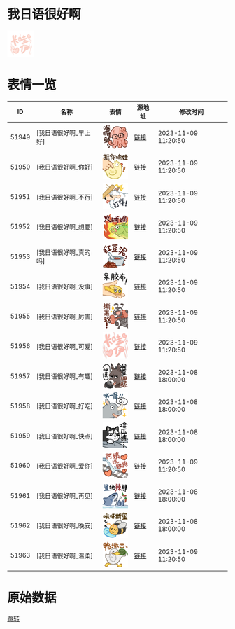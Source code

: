 # 我日语很好啊

<img src="./cover.png" height="60" alt="cover" />

# 表情一览

|ID|名称|表情|源地址|修改时间|
|----|----|----|----|----|
|51949|[我日语很好啊_早上好]|<img src="./pic/051949_%5B我日语很好啊_早上好%5D.png" height="60" alt="早上好"/>|[链接](https://i0.hdslb.com/bfs/garb/7dd183b16dee843fb7ef444875413957230450d4.png)|2023-11-09 11:20:50|
|51950|[我日语很好啊_你好]|<img src="./pic/051950_%5B我日语很好啊_你好%5D.png" height="60" alt="你好"/>|[链接](https://i0.hdslb.com/bfs/garb/c52628cf0a35921176a90d9fcf9ca7abedc135ed.png)|2023-11-09 11:20:50|
|51951|[我日语很好啊_不行]|<img src="./pic/051951_%5B我日语很好啊_不行%5D.png" height="60" alt="不行"/>|[链接](https://i0.hdslb.com/bfs/garb/fde0993603b9cc768485afd1697c2b5c7edb1739.png)|2023-11-09 11:20:50|
|51952|[我日语很好啊_想要]|<img src="./pic/051952_%5B我日语很好啊_想要%5D.png" height="60" alt="想要"/>|[链接](https://i0.hdslb.com/bfs/garb/25e33feae01e3b9cd08eb93bcdfe3506d250fe71.png)|2023-11-09 11:20:50|
|51953|[我日语很好啊_真的吗]|<img src="./pic/051953_%5B我日语很好啊_真的吗%5D.png" height="60" alt="真的吗"/>|[链接](https://i0.hdslb.com/bfs/garb/63e08789043f2506813a1582b5fe4f90841d1723.png)|2023-11-09 11:20:50|
|51954|[我日语很好啊_没事]|<img src="./pic/051954_%5B我日语很好啊_没事%5D.png" height="60" alt="没事"/>|[链接](https://i0.hdslb.com/bfs/garb/66305f73f099e2157121087c83e34c5afc3bba8d.png)|2023-11-09 11:20:50|
|51955|[我日语很好啊_厉害]|<img src="./pic/051955_%5B我日语很好啊_厉害%5D.png" height="60" alt="厉害"/>|[链接](https://i0.hdslb.com/bfs/garb/1163959051e96983d8d6c20804b02fab6569308a.png)|2023-11-09 11:20:50|
|51956|[我日语很好啊_可爱]|<img src="./pic/051956_%5B我日语很好啊_可爱%5D.png" height="60" alt="可爱"/>|[链接](https://i0.hdslb.com/bfs/garb/390edd2db7d7600ac5ea64d819d7665b015c4cb7.png)|2023-11-09 11:20:50|
|51957|[我日语很好啊_有趣]|<img src="./pic/051957_%5B我日语很好啊_有趣%5D.png" height="60" alt="有趣"/>|[链接](https://i0.hdslb.com/bfs/garb/d56bc2bfc7197ec73538691f6ba4dddea8e8bdac.png)|2023-11-08 18:00:00|
|51958|[我日语很好啊_好吃]|<img src="./pic/051958_%5B我日语很好啊_好吃%5D.png" height="60" alt="好吃"/>|[链接](https://i0.hdslb.com/bfs/garb/2170273bfe2d425f7c42a14c2db387a937dcc7e7.png)|2023-11-08 18:00:00|
|51959|[我日语很好啊_快点]|<img src="./pic/051959_%5B我日语很好啊_快点%5D.png" height="60" alt="快点"/>|[链接](https://i0.hdslb.com/bfs/garb/71748d1c368b137b7de6ab5a6b3f32f22b2a9f91.png)|2023-11-08 18:00:00|
|51960|[我日语很好啊_爱你]|<img src="./pic/051960_%5B我日语很好啊_爱你%5D.png" height="60" alt="爱你"/>|[链接](https://i0.hdslb.com/bfs/garb/88ae3b7a07d5e29d6b07995182c59255bfa3d0a5.png)|2023-11-09 11:20:50|
|51961|[我日语很好啊_再见]|<img src="./pic/051961_%5B我日语很好啊_再见%5D.png" height="60" alt="再见"/>|[链接](https://i0.hdslb.com/bfs/garb/23e6f1c5b849069819865489f88e3fc6bb71c6e8.png)|2023-11-08 18:00:00|
|51962|[我日语很好啊_晚安]|<img src="./pic/051962_%5B我日语很好啊_晚安%5D.png" height="60" alt="晚安"/>|[链接](https://i0.hdslb.com/bfs/garb/e420c016eeb25885237f652d4b39b82a75e35c81.png)|2023-11-08 18:00:00|
|51963|[我日语很好啊_温柔]|<img src="./pic/051963_%5B我日语很好啊_温柔%5D.png" height="60" alt="温柔"/>|[链接](https://i0.hdslb.com/bfs/garb/90652565cf15255094c748fb2c7f489da6321219.png)|2023-11-09 11:20:50|

# 原始数据

[跳转](./raw.json)

